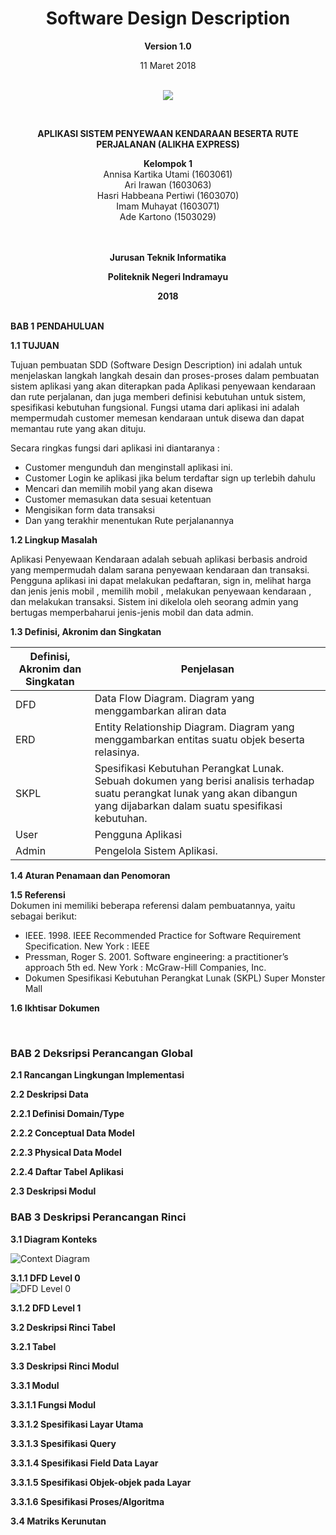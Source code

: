 <html>
<body><div align="center"><h1>Software Design Description</h1></div>
<p align="center"><b>Version 1.0 </b><br>
<p align="center">11 Maret 2018<br><br>
<p align="center">
<img src="http://i67.tinypic.com/mwba89.png"/>
</p>

<br><p align="center"><b> APLIKASI SISTEM PENYEWAAN KENDARAAN BESERTA RUTE PERJALANAN (ALIKHA EXPRESS) </b><br>

<p align="center"><b>Kelompok 1</b><br>
 Annisa Kartika Utami 			(1603061)<br>
 Ari Irawan				  (1603063)<br>
 Hasri Habbeana Pertiwi			(1603070)<br>
 Imam Muhayat    	(1603071)<br>
 Ade Kartono    	(1503029)<br><br><br>

<p align="center"><b>Jurusan Teknik Informatika</b><br>
<p align="center"><b>Politeknik Negeri Indramayu</b><br>
<p align="center"><b>2018</b><br><br>
</p>
</body>
</html>




__BAB 1 PENDAHULUAN__


__1.1 TUJUAN__

Tujuan pembuatan SDD (Software Design Description) ini adalah untuk menjelaskan
langkah langkah desain dan proses-proses dalam pembuatan sistem aplikasi yang akan
diterapkan pada Aplikasi penyewaan kendaraan dan rute perjalanan, dan juga memberi definisi kebutuhan
untuk sistem, spesifikasi kebutuhan fungsional.
Fungsi utama dari aplikasi ini adalah mempermudah customer memesan kendaraan untuk disewa dan dapat memantau rute yang akan dituju.

Secara ringkas fungsi dari aplikasi ini diantaranya :

- Customer mengunduh dan menginstall aplikasi ini.
- Customer Login ke aplikasi jika belum terdaftar sign up terlebih dahulu
- Mencari dan memilih mobil yang akan disewa
- Customer memasukan data sesuai ketentuan
- Mengisikan form data transaksi
- Dan yang terakhir menentukan Rute perjalanannya 

__1.2 Lingkup Masalah__ <br>

Aplikasi Penyewaan Kendaraan adalah sebuah aplikasi berbasis android yang mempermudah dalam sarana penyewaan kendaraan dan transaksi. Pengguna aplikasi ini dapat melakukan pedaftaran, sign in, melihat harga dan jenis jenis mobil , memilih mobil , melakukan penyewaan kendaraan , dan melakukan transaksi. Sistem ini dikelola oleh seorang admin yang bertugas memperbaharui jenis-jenis mobil dan data admin. <br>

__1.3 Definisi, Akronim dan Singkatan__ <br>

Definisi, Akronim dan Singkatan  | Penjelasan
----------------- | -------------
DFD  | Data Flow Diagram. Diagram yang menggambarkan aliran data
ERD  | Entity Relationship Diagram. Diagram yang menggambarkan entitas suatu objek beserta relasinya.
SKPL | Spesifikasi Kebutuhan Perangkat Lunak. Sebuah dokumen yang berisi analisis terhadap suatu perangkat lunak yang akan dibangun yang dijabarkan dalam suatu spesifikasi kebutuhan.
User | Pengguna Aplikasi
Admin | Pengelola Sistem  Aplikasi.


__1.4 Aturan Penamaan dan Penomoran__ <br>

__1.5 Referensi__ <br>
Dokumen ini memiliki beberapa referensi dalam pembuatannya, yaitu sebagai berikut: <br>
<ul> <li>IEEE. 1998. IEEE Recommended Practice for Software Requirement Specification. New York : IEEE
<li>Pressman, Roger S. 2001. Software engineering: a practitioner’s approach 5th ed. New York : McGraw-Hill Companies, Inc.</li>
<li>Dokumen Spesifikasi Kebutuhan Perangkat Lunak (SKPL) Super Monster Mall</li></ul>

__1.6 Ikhtisar Dokumen__

<br>


### BAB 2 Deksripsi Perancangan Global
__2.1 Rancangan Lingkungan Implementasi__ <br>

__2.2 Deskripsi Data__ <br>

____2.2.1 Definisi Domain/Type____ <br>

____2.2.2 Conceptual Data Model____ <br>

____2.2.3 Physical Data Model____ <br>

____2.2.4 Daftar Tabel Aplikasi____ <br>


__2.3 Deskripsi Modul__ <br>

### BAB 3 Deskripsi Perancangan Rinci <br>
__3.1 Diagram Konteks__ <br>

![Context Diagram](http://i64.tinypic.com/234iah.jpg)


____3.1.1 DFD Level 0____ <br>
![DFD Level 0](http://i65.tinypic.com/fmjbba.png)

____3.1.2 DFD Level 1____ <br>


__3.2 Deskripsi Rinci Tabel__ <br>

____3.2.1 Tabel____ <br>

__3.3 Deskripsi Rinci Modul__ <br>

____3.3.1 Modul____ <br>

______3.3.1.1 Fungsi Modul______ <br>

______3.3.1.2 Spesifikasi Layar Utama______ <br>

______3.3.1.3 Spesifikasi Query______ <br>

______3.3.1.4 Spesifikasi Field Data Layar______ <br>

______3.3.1.5 Spesifikasi Objek-objek pada Layar______ <br>

______3.3.1.6 Spesifikasi Proses/Algoritma______ <br>

__3.4 Matriks Kerunutan__ <br>











